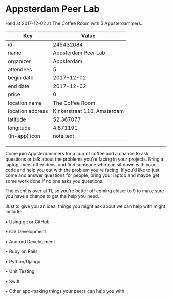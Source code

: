 # Appsterdam Peer Lab
Held at 2017-12-02 at The Coffee Room with 5 Appsterdammers.
        
|Key|Value
|---|---|
|id|[245432084](https://www.meetup.com/appsterdam/events/245432084/)|
|name|Appsterdam Peer Lab|
|organizer|Appsterdam|
|attendees|5|
|begin date|2017-12-02|
|end date|2017-12-02|
|price|0|
|location name|The Coffee Room|
|location address|Kinkerstraat 110, Amsterdam|
|latitude|52.367077|
|longitude|4.871191|
|(in-app) icon|note.text|

---

Come join Appsterdammers for a cup of coffee and a chance to ask questions or talk about the problems you're facing in your projects. Bring a laptop, meet other devs, and find someone who can sit down with your code and help you out with the problem you're facing. If you'd like to just come and answer questions for people, bring your laptop and maybe get some work done if no one asks you questions.

The event is over at 11, so you're better off coming closer to 9 to make sure you have a chance to get the help you need.

Just to give you an idea, things you might ask about we can help with might include:

• Using git or GitHub

• iOS Development

• Android Development

• Ruby on Rails

• Python/Django

• Unit Testing

• Swift

• Other app-making things your peers can help you with


